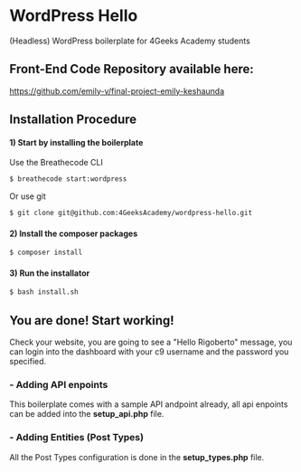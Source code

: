 # WordPress Hello

(Headless) WordPress boilerplate for 4Geeks Academy students

## Front-End Code Repository available here: 
https://github.com/emily-v/final-project-emily-keshaunda

## Installation Procedure

#### 1) Start by installing the boilerplate

Use the Breathecode CLI
```bash
$ breathecode start:wordpress
```
Or use git
```bash
$ git clone git@github.com:4GeeksAcademy/wordpress-hello.git
```

#### 2) Install the composer packages
```bash
$ composer install
```

#### 3) Run the installator
```bash
$ bash install.sh
```

## You are done! Start working!

Check your website, you are going to see a "Hello Rigoberto" message, you can login into the dashboard with your c9 username and the password you specified.

### - Adding API enpoints
This boilerplate comes with a sample API andpoint already, all api enpoints can be added into the **setup_api.php** file.

### - Adding Entities (Post Types)
All the Post Types configuration is done in the **setup_types.php** file.
